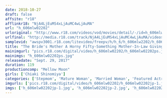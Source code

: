 ```yaml
---
date: 2018-10-27
draft: false
affsite: "r18"
afflinkr18: "NjA4LjEuMS4xLjAuMC4wLjAuMA"
url: "h_606mlw02202"
urloriginal: "http://www.r18.com/videos/vod/movies/detail/-/id=h_606mlw02202"
urlfinal: "http://media.r18.com/track/NjA4LjEuMS4xLjAuMC4wLjAuMA/videos/vod/movies/detail/-/id=h_606mlw02202"
samplevid: "awspv3001.r18.com/litevideo/freepv/h/h_6/h_606mlw2202/h_606mlw2202_dmb_w.mp4"
title: "The Bride's Mother A Horny Fifty-Something Mother-In-Law Giving Mom a Creampie Chiaki Shinomiya"
mainimgurl: "pics.r18.com/digital/video/h_606mlw02202/h_606mlw02202ps.jpg"
mainimgs: "h_606mlw02202ps.jpg"
releasedate: "Sept. 29, 2017"
duration: 119
productioncomp: "Mellow Moon"
girls: ['Chiaki Shinomiya']
categories: ['Stepmom', 'Mature Woman', 'Married Woman', 'Featured Actress', 'Cheating Wife', 'Drama', 'Creampie', 'Masturbation', 'Hi-Def', 'Sale (limited time)']
imgurls: ['pics.r18.com/digital/video/h_606mlw02202/h_606mlw02202jp-1.jpg', 'pics.r18.com/digital/video/h_606mlw02202/h_606mlw02202jp-2.jpg', 'pics.r18.com/digital/video/h_606mlw02202/h_606mlw02202jp-3.jpg', 'pics.r18.com/digital/video/h_606mlw02202/h_606mlw02202jp-4.jpg', 'pics.r18.com/digital/video/h_606mlw02202/h_606mlw02202jp-5.jpg', 'pics.r18.com/digital/video/h_606mlw02202/h_606mlw02202jp-6.jpg', 'pics.r18.com/digital/video/h_606mlw02202/h_606mlw02202jp-7.jpg', 'pics.r18.com/digital/video/h_606mlw02202/h_606mlw02202jp-8.jpg', 'pics.r18.com/digital/video/h_606mlw02202/h_606mlw02202jp-9.jpg', 'pics.r18.com/digital/video/h_606mlw02202/h_606mlw02202jp-10.jpg', 'pics.r18.com/digital/video/h_606mlw02202/h_606mlw02202jp-11.jpg', 'pics.r18.com/digital/video/h_606mlw02202/h_606mlw02202jp-12.jpg', 'pics.r18.com/digital/video/h_606mlw02202/h_606mlw02202jp-13.jpg', 'pics.r18.com/digital/video/h_606mlw02202/h_606mlw02202jp-14.jpg', 'pics.r18.com/digital/video/h_606mlw02202/h_606mlw02202jp-15.jpg', 'pics.r18.com/digital/video/h_606mlw02202/h_606mlw02202jp-16.jpg', 'pics.r18.com/digital/video/h_606mlw02202/h_606mlw02202jp-17.jpg', 'pics.r18.com/digital/video/h_606mlw02202/h_606mlw02202jp-18.jpg', 'pics.r18.com/digital/video/h_606mlw02202/h_606mlw02202jp-19.jpg', 'pics.r18.com/digital/video/h_606mlw02202/h_606mlw02202jp-20.jpg']
imgs: ['h_606mlw02202jp-1.jpg', 'h_606mlw02202jp-2.jpg', 'h_606mlw02202jp-3.jpg', 'h_606mlw02202jp-4.jpg', 'h_606mlw02202jp-5.jpg', 'h_606mlw02202jp-6.jpg', 'h_606mlw02202jp-7.jpg', 'h_606mlw02202jp-8.jpg', 'h_606mlw02202jp-9.jpg', 'h_606mlw02202jp-10.jpg', 'h_606mlw02202jp-11.jpg', 'h_606mlw02202jp-12.jpg', 'h_606mlw02202jp-13.jpg', 'h_606mlw02202jp-14.jpg', 'h_606mlw02202jp-15.jpg', 'h_606mlw02202jp-16.jpg', 'h_606mlw02202jp-17.jpg', 'h_606mlw02202jp-18.jpg', 'h_606mlw02202jp-19.jpg', 'h_606mlw02202jp-20.jpg']
---
```

